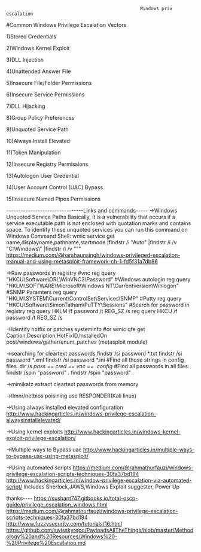                                                       Windows priv escalation
#Common Windows Privilege Escalation Vectors

1)Stored Credentials

2)Windows Kernel Exploit

3)DLL Injection

4)Unattended Answer File

5)Insecure File/Folder Permissions

6)Insecure Service Permissions

7)DLL Hijacking

8)Group Policy Preferences

9)Unquoted Service Path

10)Always Install Elevated

11)Token Manipulation

12)Insecure Registry Permissions

13)Autologon User Credential

14)User Account Control (UAC) Bypass

15)Insecure Named Pipes Permissions

--------------------------------Links and commands-----
->Windows Unquoted Service Paths
Basically, it is a vulnerability that occurs if a service executable path is not enclosed with quotation marks and contains space.
To identify these unquoted services you can run this command on Windows Command Shell:
wmic service get name,displayname,pathname,startmode |findstr /i "Auto" |findstr /i /v "C:\Windows\\" |findstr /i /v """
https://medium.com/@harshaunsingh/windows-privileged-escalation-manual-and-using-metasploit-framework-ch-1-fd5f31a7db86

->Raw passwords in registry
#vnc
reg query "HKCU\Software\ORL\WinVNC3\Password"
#Windows autologin
reg query "HKLM\SOFTWARE\Microsoft\Windows NT\Currentversion\Winlogon"
#SNMP Paramters
reg query "HKLM\SYSTEM\Current\ControlSet\Services\SNMP"
#Putty
reg query "HKCU\Software\SimonTatham\PuTTY\Sessions"
#Search for password in registry
reg query HKLM /f password /t REG_SZ /s
reg query HKCU /f password /t REG_SZ /s

->Identify hotfix or patches
systeminfo
#or
wmic qfe get Caption,Description,HotFixID,InstalledOn
post/windows/gather/enum_patches (metasploit module)

->searching for cleartext passwords
findstr /si password *.txt
findstr /si password *.xml
findstr /si password *.ini
#Find all those strings in config files.
dir /s *pass* == *cred* == *vnc* == *.config*
#Find all passwords in all files.
findstr /spin "password" *.*
findstr /spin "password" *.*

->mimikatz
extract cleartext passwords from memory

->llmnr/netbios poisining
use RESPONDER(Kali linux)

->Using always installed elevated configuration
http://www.hackingarticles.in/windows-privilege-escalation-alwaysinstallelevated/

->Using kernel exploits
http://www.hackingarticles.in/windows-kernel-exploit-privilege-escalation/

->Multiple ways to Bypass uac
http://www.hackingarticles.in/multiple-ways-to-bypass-uac-using-metasploit/

->Using automated scripts
https://medium.com/@rahmatnurfauzi/windows-privilege-escalation-scripts-techniques-30fa37bd194
http://www.hackingarticles.in/window-privilege-escalation-via-automated-script/
Includes Sherlock,JAWS,Windows Exploit suggester, Power Up

thanks----
https://sushant747.gitbooks.io/total-oscp-guide/privilege_escalation_windows.html
https://medium.com/@rahmatnurfauzi/windows-privilege-escalation-scripts-techniques-30fa37bd194
http://www.fuzzysecurity.com/tutorials/16.html
https://github.com/swisskyrepo/PayloadsAllTheThings/blob/master/Methodology%20and%20Resources/Windows%20-%20Privilege%20Escalation.md
